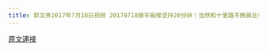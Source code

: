 ```yaml
---
title: 郭文贵2017年7月18日视频 20170718做平板撑坚持20分钟！当然和十里路不换肩比不了。。。各位健身了吗？
---
```


[原文連接](https://gnews.org/ThreadView/53483521)


